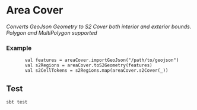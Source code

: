 # Area Cover

*Converts GeoJson Geometry to S2 Cover both interior and exterior bounds. Polygon and MultiPolygon supported*


### Example

```  val areaCover = new AreaCover
       val features = areaCover.importGeoJson("/path/to/geojson")
       val s2Regions = areaCover.toS2Geometry(features)
       val s2CellTokens = s2Regions.map(areaCover.s2Cover(_))
```

## Test
``` sbt test ```


